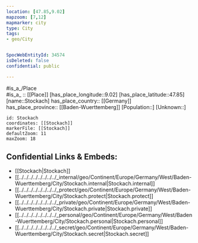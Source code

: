 ```yaml
---
location: [47.85,9.02] 
mapzoom: [7,12] 
mapmarker: city 
type: City
tags:
- geo/City


SpocWebEntityId: 34574
isDeleted: false
confidential: public

---
```

#is_a_/Place  
#is_a_ :: [[Place]] 
[has_place_longitude::9.02] 
[has_place_latitude::47.85] 
[name::Stockach] 
has_place_country:: [[Germany]]  
has_place_province:: [[Baden-Wuerttemberg]] 
[Population::] 
[Unknown::] 


```leaflet
id: Stockach
coordinates: [[Stockach]] 
markerFile: [[Stockach]] 
defaultZoom: 11 
maxZoom: 18
```


## Confidential Links & Embeds: 
- [[Stockach|Stockach]]  
- [[../../../../../../../../_internal/geo/Continent/Europe/Germany/West/Baden-Wuerttemberg/City/Stockach.internal|Stockach.internal]] 
- [[../../../../../../../../_protect/geo/Continent/Europe/Germany/West/Baden-Wuerttemberg/City/Stockach.protect|Stockach.protect]] 
- [[../../../../../../../../_private/geo/Continent/Europe/Germany/West/Baden-Wuerttemberg/City/Stockach.private|Stockach.private]] 
- [[../../../../../../../../_personal/geo/Continent/Europe/Germany/West/Baden-Wuerttemberg/City/Stockach.personal|Stockach.personal]] 
- [[../../../../../../../../_secret/geo/Continent/Europe/Germany/West/Baden-Wuerttemberg/City/Stockach.secret|Stockach.secret]] 
